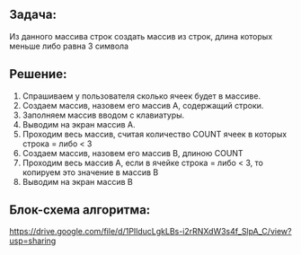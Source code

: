 ## Задача:
Из данного массива строк создать массив из строк, длина которых меньше либо равна 3 символа

## Решение:
1. Спрашиваем у пользователя сколько ячеек будет в массиве.
2. Создаем массив, назовем его массив А, содержащий строки.
3. Заполняем массив вводом с клавиатуры. 
4. Выводим на экран массив А.
5. Проходим весь массив, считая количество COUNT ячеек в которых строка = либо < 3
6. Создаем массив, назовем его массив B, длиною COUNT 
7. Проходим весь массив A, если в ячейке строка = либо < 3, то копируем это значение в массив B
8. Выводим на экран массив B

## Блок-схема алгоритма:
https://drive.google.com/file/d/1PIlducLgkLBs-i2rRNXdW3s4f_SlpA_C/view?usp=sharing 
